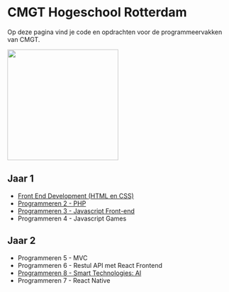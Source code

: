 # CMGT Hogeschool Rotterdam

Op deze pagina vind je code en opdrachten voor de programmeervakken van CMGT.

<img width="250" src="https://cmgt.hr.nl/images/cmgt_logo.webp">

## Jaar 1

- [Front End Development (HTML en CSS)](https://github.com/HR-CMGT/frontend-2022-2023)
- [Programmeren 2 - PHP](https://github.com/HR-CMGT/PRG02-2022-2023)
- [Programmeren 3 - Javascript Front-end](https://github.com/HR-CMGT/PRG03-2022-2023)
- Programmeren 4 - Javascript Games

## Jaar 2

- Programmeren 5 - MVC
- Programmeren 6 - Restul API met React Frontend
- [Programmeren 8 - Smart Technologies: AI](https://github.com/HR-CMGT/PRG08-2022-2023)
- Programmeren 7 - React Native
